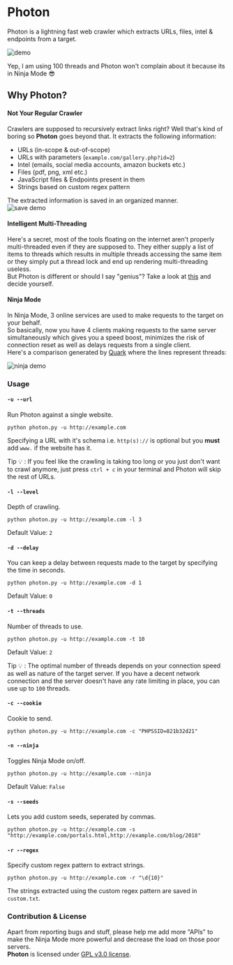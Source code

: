 # Photon

Photon is a lightning fast web crawler which extracts URLs, files, intel & endpoints from a target.

![demo](https://image.ibb.co/bTNwBy/Screenshot_2018_07_22_12_07_30.png)

Yep, I am using 100 threads and Photon won't complain about it because its in Ninja Mode :sunglasses:

## Why Photon?


#### Not Your Regular Crawler
Crawlers are supposed to recursively extract links right? Well that's kind of boring so **Photon** goes beyond that.
It extracts the following information:
- URLs (in-scope & out-of-scope)
- URLs with parameters (`example.com/gallery.php?id=2`)
- Intel (emails, social media accounts, amazon buckets etc.)
- Files (pdf, png, xml etc.)
- JavaScript files & Endpoints present in them
- Strings based on custom regex pattern

The extracted information is saved in an organized manner.\
![save demo](https://image.ibb.co/ezTEyd/Screenshot_2018_07_22_12_24_44.png)

#### Intelligent Multi-Threading
Here's a secret, most of the tools floating on the internet aren't properly multi-threaded even if they are supposed to. They either supply a list of items to threads which results in multiple threads accessing the same item or they simply put a thread lock and end up rendering multi-threading useless.\
But Photon is different or should I say "genius"? Take a look at [this](https://github.com/s0md3v/Photon/blob/38f64100d101fce897b4e0a5cfafdaeb129491d2/photon.py#L282-L293) and decide yourself.

#### Ninja Mode
In Ninja Mode, 3 online services are used to make requests to the target on your behalf.\
So basically, now you have 4 clients making requests to the same server simultaneously which gives you a speed boost, minimizes the risk of connection reset as well as delays requests from a single client.\
Here's a comparison generated by [Quark](https://github.com/s0md3v/Quark) where the lines represent threads:

![ninja demo](https://image.ibb.co/mcNbTd/ninj.png)

### Usage

#### `-u --url`

Run Photon against a single website.

`python photon.py -u http://example.com`

Specifying a URL with it's schema i.e. `http(s)://` is optional but you **must** add `www.` if the website has it.

Tip :bulb: : If you feel like the crawling is taking too long or you just don't want to crawl anymore, just press `ctrl + c` in your terminal and Photon will skip the rest of URLs.

#### `-l --level`

Depth of crawling.

`python photon.py -u http://example.com -l 3`

Default Value: `2`

#### `-d --delay`

You can keep a delay between requests made to the target by specifying the time in seconds.

`python photon.py -u http://example.com -d 1`

Default Value: `0`

#### `-t --threads`

Number of threads to use.

`python photon.py -u http://example.com -t 10`

Default Value: `2`

Tip :bulb: : The optimal number of threads depends on your connection speed as well as nature of the target server. If you have a decent network connection and the server doesn't have any rate limiting in place, you can use up to `100` threads.

#### `-c --cookie`

Cookie to send.

`python photon.py -u http://example.com -c "PHPSSID=821b32d21"`

#### `-n --ninja`

Toggles Ninja Mode on/off.

`python photon.py -u http://example.com --ninja`

Default Value: `False`

#### `-s --seeds`

Lets you add custom seeds, seperated by commas.

`python photon.py -u http://example.com -s "http://example.com/portals.html,http://example.com/blog/2018"`

#### `-r --regex`

Specify custom regex pattern to extract strings.

`python photon.py -u http://example.com -r "\d{10}"`

The strings extracted using the custom regex pattern are saved in `custom.txt`.

### Contribution & License
Apart from reporting bugs and stuff, please help me add more "APIs" to make the Ninja Mode more powerful and decrease the load on those poor servers.\
**Photon** is licensed under [GPL v3.0 license](https://www.gnu.org/licenses/gpl-3.0.en.html).

